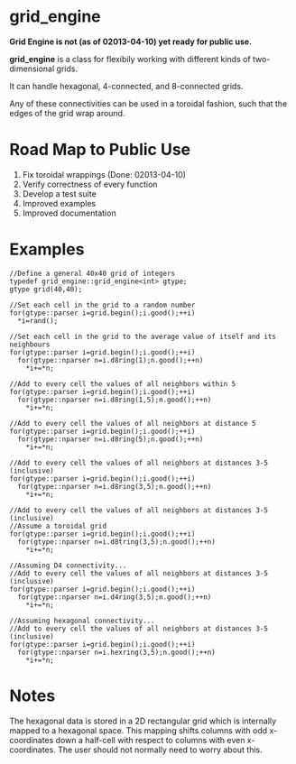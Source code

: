 grid_engine
===========
**Grid Engine is not (as of 02013-04-10) yet ready for public use.**

**grid_engine** is a class for flexibily working with different kinds of two-dimensional grids.

It can handle hexagonal, 4-connected, and 8-connected grids.

Any of these connectivities can be used in a toroidal fashion, such that the edges of the grid wrap around.

Road Map to Public Use
======================
 1. Fix toroidal wrappings (Done: 02013-04-10)
 2. Verify correctness of every function
 3. Develop a test suite
 4. Improved examples
 5. Improved documentation

Examples
========

    //Define a general 40x40 grid of integers
    typedef grid_engine::grid_engine<int> gtype;
    gtype grid(40,40);

    //Set each cell in the grid to a random number
    for(gtype::parser i=grid.begin();i.good();++i)
      *i=rand();

    //Set each cell in the grid to the average value of itself and its neighbours
    for(gtype::parser i=grid.begin();i.good();++i)
      for(gtype::nparser n=i.d8ring(1);n.good();++n)
        *i+=*n;

    //Add to every cell the values of all neighbors within 5
    for(gtype::parser i=grid.begin();i.good();++i)
      for(gtype::nparser n=i.d8ring(1,5);n.good();++n)
        *i+=*n;

    //Add to every cell the values of all neighbors at distance 5
    for(gtype::parser i=grid.begin();i.good();++i)
      for(gtype::nparser n=i.d8ring(5);n.good();++n)
        *i+=*n;

    //Add to every cell the values of all neighbors at distances 3-5 (inclusive)
    for(gtype::parser i=grid.begin();i.good();++i)
      for(gtype::nparser n=i.d8ring(3,5);n.good();++n)
        *i+=*n;

    //Add to every cell the values of all neighbors at distances 3-5 (inclusive)
    //Assume a toroidal grid
    for(gtype::parser i=grid.begin();i.good();++i)
      for(gtype::nparser n=i.d8tring(3,5);n.good();++n)
        *i+=*n;

    //Assuming D4 connectivity...
    //Add to every cell the values of all neighbors at distances 3-5 (inclusive)
    for(gtype::parser i=grid.begin();i.good();++i)
      for(gtype::nparser n=i.d4ring(3,5);n.good();++n)
        *i+=*n;

    //Assuming hexagonal connectivity...
    //Add to every cell the values of all neighbors at distances 3-5 (inclusive)
    for(gtype::parser i=grid.begin();i.good();++i)
      for(gtype::nparser n=i.hexring(3,5);n.good();++n)
        *i+=*n;

Notes
=====
The hexagonal data is stored in a 2D rectangular grid which is internally mapped to a hexagonal space. This mapping shifts columns with odd x-coordinates down a half-cell with respect to columns with even x-coordinates. The user should not normally need to worry about this.
